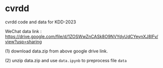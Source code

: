 # cvrdd
cvrdd code and data for KDD-2023



WeChat data link : https://drive.google.com/file/d/1ZOSWwZnCASk8O9NVYdyUdCYeynXJ8lFv/view?usp=sharing

(1) download data.zip from above google drive link.

(2) unzip data.zip and use `data.ipynb` to preprocess file `data`
